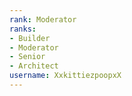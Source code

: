 ```yaml
---
rank: Moderator
ranks:
- Builder
- Moderator
- Senior
- Architect
username: XxkittiezpoopxX
---
```

